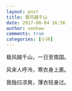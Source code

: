 ```yaml
---
layout: post
title: 极风越千山
date: 2017-08-04 16:56
author: venhow
comments: true
categories: [小诗]
---
```

极风越千山，一日至南国。

风来人呼冷，寒衣身上裹。

我独曰凉爽，薄衣轻身过。
